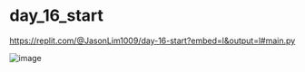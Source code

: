 # day_16_start

https://replit.com/@JasonLim1009/day-16-start?embed=l&output=l#main.py

![image](https://user-images.githubusercontent.com/107684179/201624688-66ffad36-9c25-488b-8960-65dcb5f82472.png)
